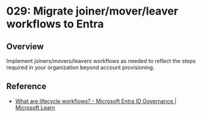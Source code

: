 # 029: Migrate joiner/mover/leaver workflows to Entra

## Overview

Implement joiners/movers/leavers workflows as needed to reflect the steps required in your organization beyond account provisioning. 

## Reference

* [What are lifecycle workflows? - Microsoft Entra ID Governance | Microsoft Learn](https://learn.microsoft.com/en-us/entra/id-governance/what-are-lifecycle-workflows)

